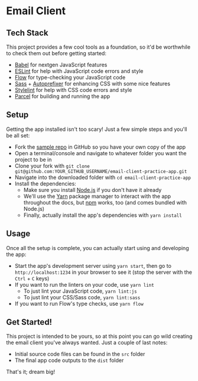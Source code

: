 # Email Client

## Tech Stack

This project provides a few cool tools as a foundation, so it'd be worthwhile to check them out before getting started:

- [Babel](http://babeljs.io/) for nextgen JavaScript features
- [ESLint](https://eslint.org/) for help with JavaScript code errors and style
- [Flow](https://flow.org/) for type-checking your JavaScript code
- [Sass](http://sass-lang.com/) + [Autoprefixer](https://github.com/postcss/autoprefixer) for enhancing CSS with some nice features
- [Stylelint](https://github.com/stylelint/stylelint) for help with CSS code errors and style
- [Parcel](https://parceljs.org/) for building and running the app

## Setup

Getting the app installed isn't too scary! Just a few simple steps and you'll be all set:

- Fork the [sample repo](https://github.com/letscodework/email-client-practice-app) in GitHub so you have your own copy of the app
- Open a terminal/console and navigate to whatever folder you want the project to be in
- Clone your fork with `git clone git@github.com:YOUR_GITHUB_USERNAME/email-client-practice-app.git`
- Navigate into the downloaded folder with `cd email-client-practice-app`
- Install the dependencies:
  - Make sure you install [Node.js](https://nodejs.org/en/) if you don't have it already
  - We'll use the [Yarn](https://yarnpkg.com/en/) package manager to interact with the app throughout the docs, but [npm](https://www.npmjs.com/) works, too (and comes bundled with Node.js)
  - Finally, actually install the app's dependencies with `yarn install`

## Usage

Once all the setup is complete, you can actually start using and developing the app:

- Start the app's development server using `yarn start`, then go to `http://localhost:1234` in your browser to see it (stop the server with the `Ctrl` + `C` keys)
- If you want to run the linters on your code, use `yarn lint`
  - To just lint your JavaScript code, `yarn lint:js`
  - To just lint your CSS/Sass code, `yarn lint:sass`
- If you want to run Flow's type checks, use `yarn flow`

## Get Started!

This project is intended to be yours, so at this point you can go wild creating the email client you've always wanted. Just a couple of last notes:

- Initial source code files can be found in the `src` folder
- The final app code outputs to the `dist` folder

That's it; dream big!
